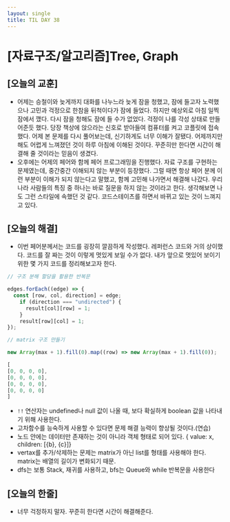 ```yaml
---
layout: single
title: TIL DAY 38
---
```

# [자료구조/알고리즘]Tree, Graph

## [오늘의 교훈]

- 어제는 승철이와 늦게까지 대화를 나누느라 늦게 잠을 청했고, 잠에 들고자 노력했으나 고민과 걱정으로 한참을 뒤척이다가 잠에 들었다. 하지만 예상외로 아침 일찍 잠에서 깼다. 다시 잠을 청해도 잠에 들 수가 없었다. 걱정이 나를 각성 상태로 만들어준듯 했다. 당장 책상에 앉으라는 신호로 받아들여 컴퓨터를 켜고 코플릿에 접속했다. 어제 본 문제를 다시 풀어보는데, 신기하게도 너무 이해가 잘됐다. 어제까지만 해도 어렵게 느껴졌던 것이 하루 아침에 이해된 것이다. 꾸준히만 한다면 시간이 해결해 줄 것이라는 믿음이 생겼다.
- 오후에는 어제의 페어와 함께 페어 프로그래밍을 진행했다. 자료 구조를 구현하는 문제였는데, 중간중간 이해되지 않는 부분이 등장했다. 그럴 때면 항상 페어 분께 이런 부분이 이해가 되지 않는다고 말했고, 함께 고민해 나가면서 해결해 나갔다. 우리나라 사람들의 특징 중 하나는 바로 질문을 하지 않는 것이라고 한다. 생각해보면 나도 그런 스타일에 속했던 것 같다. 코드스테이츠를 하면서 바뀌고 있는 것이 느껴지고 있다.

## [오늘의 해결]

- 이번 페어분께서는 코드를 굉장히 깔끔하게 작성했다. 레퍼런스 코드와 거의 상이했다. 코드를 잘 짜는 것이 이렇게 멋있게 보일 수가 없다. 내가 앞으로 멋있어 보이기 위한 몇 가지 코드를 정리해보고자 한다.

```jsx
// 구조 분해 할당을 활용한 반복문

edges.forEach((edge) => {
  const [row, col, direction] = edge; 
    if (direction === "undirected") {
      result[col][row] = 1;
    }
    result[row][col] = 1;
});
```

```jsx
// matrix 구조 만들기

new Array(max + 1).fill(0).map((row) => new Array(max + 1).fill(0));

[
[0, 0, 0, 0],
[0, 0, 0, 0],
[0, 0, 0, 0],
[0, 0, 0, 0]
]
```

- `!!` 연산자는 undefined나 null 값이 나올 때, 보다 확실하게 boolean 값을 나타내기 위해 사용한다.
- 고차함수를 능숙하게 사용할 수 있다면 문제 해결 능력이 향상될 것이다.(연습)
- 노드 안에는 데이터만 존재하는 것이 아니라 객체 형태로 되어 있다. { value: x, children: [{b}, {c}]}
- vertax를 추가/삭제하는 문제는 matrix가 아닌 list를 형태를 사용해야 한다. matrix는 배열의 길이가 변화되기 때문.
- dfs는 보통 Stack, 재귀를 사용하고, bfs는 Queue와 while 반복문을 사용한다

## [오늘의 한줄]

- 너무 걱정하지 말자. 꾸준히 한다면 시간이 해결해준다.
